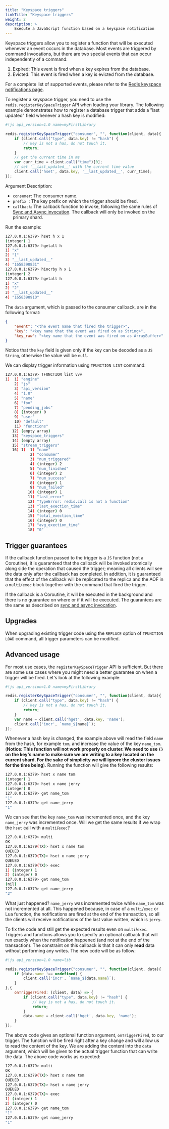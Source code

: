 ```yaml
---
title: "Keyspace triggers"
linkTitle: "Keyspace triggers"
weight: 2
description: >
    Execute a JavaScript function based on a keyspace notification
---
```


Keyspace triggers allow you to register a function that will be executed whenever an event occurs in the database. Most events are triggered by command invocations, but there are two special events that can occur independently of a command:

1. Expired: This event is fired when a key expires from the database.
2. Evicted: This event is fired when a key is evicted from the database.

For a complete list of supported events, please refer to the [Redis keyspace notifications page](https://redis.io/docs/manual/keyspace-notifications/#events-generated-by-different-commands).

To register a keyspace trigger, you need to use the `redis.registerKeySpaceTrigger` API when loading your library. The following example demonstrates how to register a database trigger that adds a "last updated" field whenever a hash key is modified:

```js
#!js api_version=1.0 name=myFirstLibrary

redis.registerKeySpaceTrigger("consumer", "", function(client, data){
    if (client.call("type", data.key) != "hash") {
        // key is not a has, do not touch it.
        return;
    }
    // get the current time in ms
    var curr_time = client.call("time")[0];
    // set '__last_updated__' with the current time value
    client.call('hset', data.key, '__last_updated__', curr_time);
});
```

Argument Description:

* `consumer`: The consumer name.
* `prefix `: The key prefix on which the trigger should be fired.
* `callback`: The callback function to invoke, following the same rules of [Sync and Async invocation](/docs/interact/programmability/triggers-and-functions/concepts/sync_async/). The callback will only be invoked on the primary shard.

Run the example:

```bash
127.0.0.1:6379> hset h x 1
(integer) 1
127.0.0.1:6379> hgetall h
1) "x"
2) "1"
3) "__last_updated__"
4) "1658390831"
127.0.0.1:6379> hincrby h x 1
(integer) 2
127.0.0.1:6379> hgetall h
1) "x"
2) "2"
3) "__last_updated__"
4) "1658390910"
```

The `data` argument, which is passed to the consumer callback, are in the following format:

```json
{
    "event": "<the event name that fired the trigger>",
    "key": "<key name that the event was fired on as String>",
    "key_raw": "<key name that the event was fired on as ArrayBuffer>"
}
```

Notice that the `key` field is given only if the key can be decoded as a `JS` `String`, otherwise the value will be `null`.

We can display trigger information using `TFUNCTION LIST` command:

```bash
127.0.0.1:6379> TFUNCTION list vvv
1)  1) "engine"
    2) "js"
    3) "api_version"
    4) "1.0"
    5) "name"
    6) "foo"
    7) "pending_jobs"
    8) (integer) 0
    9) "user"
    10) "default"
    11) "functions"
   12) (empty array)
   13) "keyspace_triggers"
   14) (empty array)
   15) "stream_triggers"
   16) 1)  1) "name"
           2) "consumer"
           3) "num_triggered"
           4) (integer) 2
           5) "num_finished"
           6) (integer) 2
           7) "num_success"
           8) (integer) 1
           9) "num_failed"
          10) (integer) 1
          11) "last_error"
          12) "TypeError: redis.call is not a function"
          13) "last_exection_time"
          14) (integer) 0
          15) "total_exection_time"
          16) (integer) 0
          17) "avg_exection_time"
          18) "0"
```

## Trigger guarantees

If the callback function passed to the trigger is a `JS` function (not a Coroutine), it is guaranteed that the callback will be invoked atomically along side the operation that caused the trigger; meaning all clients will see the data only after the callback has completed. In addition, it is guaranteed that the effect of the callback will be replicated to the replica and the AOF in a `multi/exec` block together with the command that fired the trigger.

If the callback is a Coroutine, it will be executed in the background and there is no guarantee on where or if it will be executed. The guarantees are the same as described on [sync and async invocation](/docs/interact/programmability/triggers-and-functions/concepts/sync_async/).

## Upgrades

When upgrading existing trigger code using the `REPLACE` option of `TFUNCTION LOAD` command, all trigger parameters can be modified.

## Advanced usage

For most use cases, the `registerKeySpaceTrigger` API is sufficient. But there are some use cases where you might need a better guarantee on when a trigger will be fired. Let's look at the following example:

```js
#!js api_version=1.0 name=myFirstLibrary

redis.registerKeySpaceTrigger("consumer", "", function(client, data){
    if (client.call("type", data.key) != "hash") {
        // key is not a has, do not touch it.
        return;
    }
    var name = client.call('hget', data.key, 'name');
    client.call('incr', `name_${name}`);
});
```

Whenever a hash key is changed, the example above will read the field `name` from the hash, for example `tom`, and increase the value of the key `name_tom`. (**Notice: This function will not work properly on cluster. We need to use `{}` on the key's name to make sure we are writing to a key located on the current shard. For the sake of simplicity we will ignore the cluster issues for the time being**). Running the function will give the following results:

```bash
127.0.0.1:6379> hset x name tom
(integer) 1
127.0.0.1:6379> hset x name jerry
(integer) 0
127.0.0.1:6379> get name_tom
"1"
127.0.0.1:6379> get name_jerry
"1"
```

We can see that the key `name_tom` was incremented once, and the key `name_jerry` was incremented once. Will we get the same results if we wrap the `hset` call with a `multi`/`exec`?

```bash
127.0.0.1:6379> multi
OK
127.0.0.1:6379(TX)> hset x name tom
QUEUED
127.0.0.1:6379(TX)> hset x name jerry
QUEUED
127.0.0.1:6379(TX)> exec
1) (integer) 1
2) (integer) 0
127.0.0.1:6379> get name_tom
(nil)
127.0.0.1:6379> get name_jerry
"2"
```

What just happened? `name_jerry` was incremented twice while `name_tom` was not incremented at all. This happened because, in case of a `multi`/`exec` or Lua function, the notifications are fired at the end of the transaction, so all the clients will receive notifications of the last value written, which is `jerry`.

To fix the code and still get the expected results even on `multi`/`exec`. Triggers and functions allows you to specify an optional callback that will run exactly when the notification happened (and not at the end of the transaction). The constraint on this callback is that it can only **read** data without performing any writes. The new code will be as follow:

```js
#!js api_version=1.0 name=lib

redis.registerKeySpaceTrigger("consumer", "", function(client, data){
    if (data.name !== undefined) {
        client.call('incr', `name_${data.name}`);
    }
},{
    onTriggerFired: (client, data) => {
        if (client.call("type", data.key) != "hash") {
            // key is not a has, do not touch it.
            return;
        }
        data.name = client.call('hget', data.key, 'name');
    }
});
```

The above code gives an optional function argument, `onTriggerFired`, to our trigger. The function will be fired right after a key change and will allow us to read the content of the key. We are adding the content into the `data` argument, which will be given to the actual trigger function that can write the data. The above code works as expected:

```bash
127.0.0.1:6379> multi
OK
127.0.0.1:6379(TX)> hset x name tom
QUEUED
127.0.0.1:6379(TX)> hset x name jerry
QUEUED
127.0.0.1:6379(TX)> exec
1) (integer) 1
2) (integer) 0
127.0.0.1:6379> get name_tom
"1"
127.0.0.1:6379> get name_jerry
"1"
```

